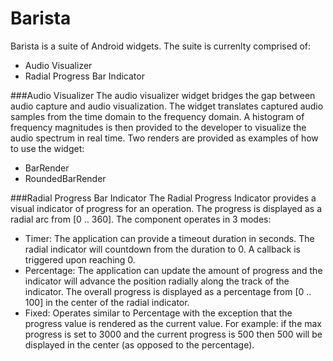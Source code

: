 Barista
=======

Barista is a suite of Android widgets. The suite is currenlty comprised of:
* Audio Visualizer
* Radial Progress Bar Indicator

###Audio Visualizer
The audio visualizer widget bridges the gap between audio capture and audio visualization. The widget translates captured audio samples from the time domain to the frequency domain. A histogram of frequency magnitudes is then provided to the developer to visualize the audio spectrum in real time.
Two renders are provided as examples of how to use the widget:
* BarRender
* RoundedBarRender

###Radial Progress Bar Indicator
The Radial Progress Indicator provides a visual indicator of progress for an operation. The progress is displayed as a radial arc from [0 .. 360].
The component operates in 3 modes:
* Timer: The application can provide a timeout duration in seconds. The radial indicator will countdown from the duration to 0. A callback is triggered upon reaching 0.
* Percentage: The application can update the amount of progress and the indicator will advance the position radially along the track of the indicator. The overall progress is displayed as a percentage from [0 .. 100] in the center of the radial indicator.
* Fixed: Operates similar to Percentage with the exception that the progress value is rendered as the current value. For example: if the max progress is set to 3000 and the current progress is 500 then 500 will be displayed in the center (as opposed to the percentage).
